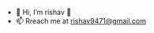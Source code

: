 - 👋 Hi, I’m rishav 🌱
- 📫 Rreach me at rishav9471@gmail.com

<!---
srishav9/srishav9 is a ✨ special ✨ repository because its `README.md` (this file) appears on your GitHub profile.
You can click the Preview link to take a look at your changes.
--->
